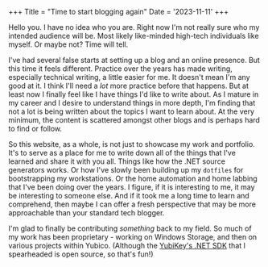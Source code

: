 +++
Title = "Time to start blogging again"
Date = '2023-11-11'
+++

Hello you. I have no idea who you are. Right now I'm not really sure who my intended audience will be. Most likely like-minded high-tech individuals like myself. Or maybe not? Time will tell.

I've had several false starts at setting up a blog and an online presence. But this time it feels different. Practice over the years has made writing, especially technical writing, a little easier for me. It doesn't mean I'm any good at it. I think I'll need a _lot_ more practice before that happens. But at least now I finally feel like I have things I'd like to write about. As I mature in my career and I desire to understand things in more depth, I'm finding that not a lot is being written about the topics I want to learn about. At the very minimum, the content is scattered amongst other blogs and is perhaps hard to find or follow.

So this website, as a whole, is not just to showcase my work and portfolio. It's to serve as a place for me to write down all of the things that I've learned and share it with you all. Things like how the .NET source generators works. Or how I've slowly been building up my `dotfiles` for bootstrapping my workstations. Or the home automation and home labbing that I've been doing over the years. I figure, if it is interesting to me, it may be interesting to someone else. And if it took me a long time to learn and comprehend, then maybe I can offer a fresh perspective that may be more approachable than your standard tech blogger.

I'm glad to finally be contributing _something_ back to my field. So much of my work has been proprietary - working on Windows Storage, and then on various projects within Yubico. (Although the [YubiKey's .NET SDK](https://github.com/Yubico/Yubico.NET.SDK) that I spearheaded is open source, so that's fun!)